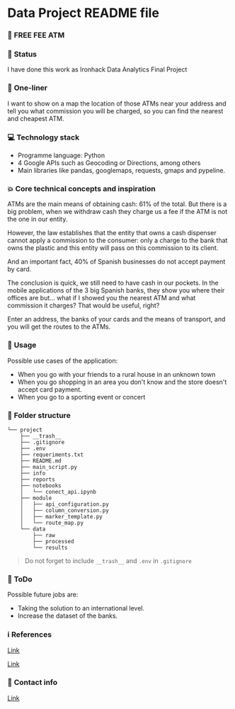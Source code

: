 # Data Project README file

### :raising_hand: **FREE FEE ATM** 

### :baby: **Status**
I have done this work as Ironhack Data Analytics Final Project

### :running: **One-liner**
I want to show on a map the location of those ATMs near your address and tell you what commission you will be charged, so you can find the nearest and cheapest ATM.

### :computer: **Technology stack**
- Programme language: Python
- 4 Google APIs such as Geocoding or Directions, among others
- Main libraries like pandas, googlemaps, requests, gmaps and pypeline.

### :boom: **Core technical concepts and inspiration**
ATMs are the main means of obtaining cash: 61% of the total. But there is a big problem, when we withdraw cash they charge us a fee if the ATM is not the one in our entity.

However, the law establishes that the entity that owns a cash dispenser cannot apply a commission to the consumer: only a charge to the bank that owns the plastic and this entity will pass on this commission to its client.

And an important fact, 40% of Spanish businesses do not accept payment by card.

The conclusion is quick, we still need to have cash in our pockets.
In the mobile applications of the 3 big Spanish banks, they show you where their offices are but... what if I showed you the nearest ATM and what commission it charges? That would be useful, right?

Enter an address, the banks of your cards and the means of transport, and you will get the routes to the ATMs.

### :see_no_evil: **Usage**
Possible use cases of the application:
- When you go with your friends to a rural house in an unknown town
- When you go shopping in an area you don't know and the store doesn't accept card payment.
- When you go to a sporting event or concert

### :file_folder: **Folder structure**
```
└── project
    ├── __trash__
    ├── .gitignore
    ├── .env
    ├── requeriments.txt
    ├── README.md
    ├── main_script.py
    ├── info
    ├── reports
    ├── notebooks
    │   └── conect_api.ipynb
    ├── module
    │   ├── api_configuration.py
    │   ├── column_conversion.py
    │   ├── marker_template.py
    │   └── route_map.py
    └── data
        ├── raw
        ├── processed
        └── results
```

> Do not forget to include `__trash__` and `.env` in `.gitignore` 

### :shit: **ToDo**
Possible future jobs are:
- Taking the solution to an international level.
- Increase the dataset of the banks.

### :information_source: **References**

[Link](https://inza.wordpress.com/2017/01/06/comisiones-bancarias-en-los-cajeros-automaticos/)

[Link](https://www.iahorro.com/ahorro/noticias/ing_bankinter_ibercaja_kutxabank_y_abanca_las_entidades_con_los_cajeros_mas_baratos.html)


### :love_letter: **Contact info**

[Link](https://www.linkedin.com/in/mmaragon/)
